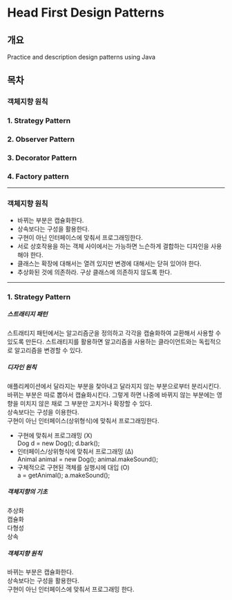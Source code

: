 # Head First Design Patterns

## 개요
Practice and description design patterns using Java
## 목차
### 객체지향 원칙
### 1. Strategy Pattern
### 2. Observer Pattern
### 3. Decorator Pattern
### 4. Factory pattern
***
### 객체지향 원칙
-	바뀌는 부분은 캡슐화한다.
-	상속보다는 구성을 활용한다.
-	구현이 아닌 인터페이스에 맞춰서 프로그래밍한다.
-	서로 상호작용을 하는 객체 사이에서는 가능하면 느슨하게 결합하는 디자인을 사용해야 한다.
-	클래스는 확장에 대해서는 열려 있지만 변경에 대해서는 닫혀 있어야 한다.
-	추상화된 것에 의존하라. 구상 클래스에 의존하지 않도록 한다.
***
### 1. Strategy Pattern
##### 스트래티지 패턴
스트래티지 패턴에서는 알고리즘군을 정의하고 각각을 캡슐화하여 교환해서 사용할 수 있도록 만든다. 스트래티지를 활용하면 알고리즘을 사용하는 클라이언트와는 독립적으로 알고리즘을 변경할 수 있다.
##### 디자인 원칙
애플리케이션에서 달라지는 부분을 찾아내고 달라지지 않는 부분으로부터 분리시킨다.  
바뀌는 부분은 따로 뽑아서 캡슐화시킨다. 그렇게 하면 나중에 바뀌지 않는 부분에는 영향을 미치지 않은 채로 그 부분만 고치거나 확장할 수 있다.  
상속보다는 구성을 이용한다.   
구현이 아닌 인터페이스(상위형식)에 맞춰서 프로그래밍한다.
*	구현에 맞춰서 프로그래밍 (X)  
 Dog d = new Dog(); 
d.bark();
*	인터페이스/상위형식에 맞춰서 프로그래밍 (Δ)  
 Animal animal = new Dog(); 
animal.makeSound();
*	구체적으로 구현된 객체를 실행시에 대입 (O)  
 a = getAnimal();
 a.makeSound();
##### 객체지향의 기초
추상화  
캡슐화  
다형성  
상속
##### 객체지향 원칙
바뀌는 부분은 캡슐화한다.  
상속보다는 구성을 활용한다.  
구현이 아닌 인터페이스에 맞춰서 프로그래밍 한다.


